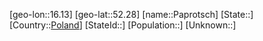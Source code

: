 ﻿---
location: [52.28,16.13]
type: City
tags:
- geo/City


SpocWebEntityId: 33243
isDeleted: false
confidential: public

---
[geo-lon::16.13]
[geo-lat::52.28]
[name::Paprotsch]
[State::]
[Country::[Poland](geo/Continent/Europe/Poland.md)]
[StateId::]
[Population::]
[Unknown::]

